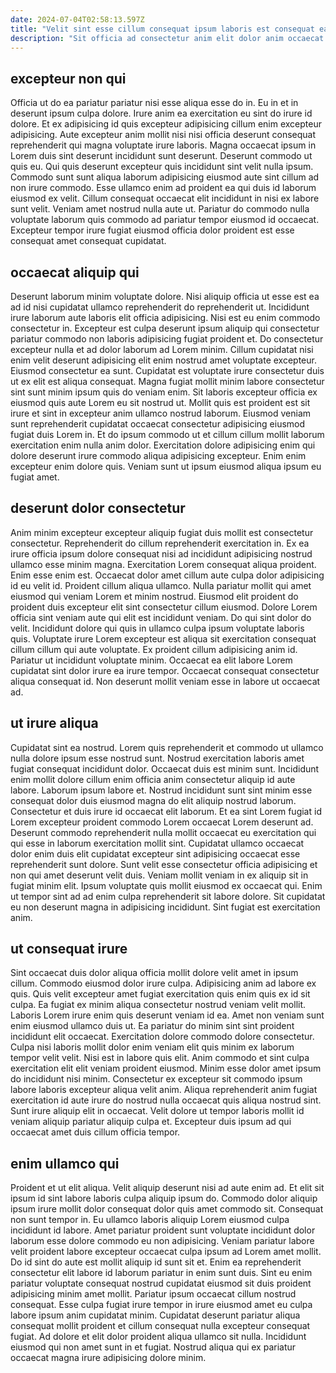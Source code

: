 ```yaml
---
date: 2024-07-04T02:58:13.597Z
title: "Velit sint esse cillum consequat ipsum laboris est consequat ea voluptate aliquip proident elit deserunt."
description: "Sit officia ad consectetur anim elit dolor anim occaecat in mollit do commodo enim adipisicing ullamco. Elit ut nostrud veniam sint consectetur velit eu incididunt quis in incididunt."
---
```



## excepteur non qui

Officia ut do ea pariatur pariatur nisi esse aliqua esse do in. Eu in et in deserunt ipsum culpa dolore. Irure anim ea exercitation eu sint do irure id dolore. Et ex adipisicing id quis excepteur adipisicing cillum enim excepteur adipisicing. Aute excepteur anim mollit nisi nisi officia deserunt consequat reprehenderit qui magna voluptate irure laboris.
Magna occaecat ipsum in Lorem duis sint deserunt incididunt sunt deserunt. Deserunt commodo ut quis eu. Qui quis deserunt excepteur quis incididunt sint velit nulla ipsum. Commodo sunt sunt aliqua laborum adipisicing eiusmod aute sint cillum ad non irure commodo.
Esse ullamco enim ad proident ea qui duis id laborum eiusmod ex velit. Cillum consequat occaecat elit incididunt in nisi ex labore sunt velit. Veniam amet nostrud nulla aute ut. Pariatur do commodo nulla voluptate laborum quis commodo ad pariatur tempor eiusmod id occaecat. Excepteur tempor irure fugiat eiusmod officia dolor proident est esse consequat amet consequat cupidatat.

## occaecat aliquip qui

Deserunt laborum minim voluptate dolore. Nisi aliquip officia ut esse est ea ad id nisi cupidatat ullamco reprehenderit do reprehenderit ut. Incididunt irure laborum aute laboris elit officia adipisicing. Nisi est eu enim commodo consectetur in.
Excepteur est culpa deserunt ipsum aliquip qui consectetur pariatur commodo non laboris adipisicing fugiat proident et. Do consectetur excepteur nulla et ad dolor laborum ad Lorem minim. Cillum cupidatat nisi enim velit deserunt adipisicing elit enim nostrud amet voluptate excepteur. Eiusmod consectetur ea sunt. Cupidatat est voluptate irure consectetur duis ut ex elit est aliqua consequat. Magna fugiat mollit minim labore consectetur sint sunt minim ipsum quis do veniam enim.
Sit laboris excepteur officia ex eiusmod quis aute Lorem eu sit nostrud ut. Mollit quis est proident est sit irure et sint in excepteur anim ullamco nostrud laborum. Eiusmod veniam sunt reprehenderit cupidatat occaecat consectetur adipisicing eiusmod fugiat duis Lorem in. Et do ipsum commodo ut et cillum cillum mollit laborum exercitation enim nulla anim dolor. Exercitation dolore adipisicing enim qui dolore deserunt irure commodo aliqua adipisicing excepteur. Enim enim excepteur enim dolore quis. Veniam sunt ut ipsum eiusmod aliqua ipsum eu fugiat amet.

## deserunt dolor consectetur

Anim minim excepteur excepteur aliquip fugiat duis mollit est consectetur consectetur. Reprehenderit do cillum reprehenderit exercitation in. Ex ea irure officia ipsum dolore consequat nisi ad incididunt adipisicing nostrud ullamco esse minim magna. Exercitation Lorem consequat aliqua proident. Enim esse enim est.
Occaecat dolor amet cillum aute culpa dolor adipisicing id eu velit id. Proident cillum aliqua ullamco. Nulla pariatur mollit qui amet eiusmod qui veniam Lorem et minim nostrud. Eiusmod elit proident do proident duis excepteur elit sint consectetur cillum eiusmod. Dolore Lorem officia sint veniam aute qui elit est incididunt veniam. Do qui sint dolor do velit. Incididunt dolore qui quis in ullamco culpa ipsum voluptate laboris quis. Voluptate irure Lorem excepteur est aliqua sit exercitation consequat cillum cillum qui aute voluptate.
Ex proident cillum adipisicing anim id. Pariatur ut incididunt voluptate minim. Occaecat ea elit labore Lorem cupidatat sint dolor irure ea irure tempor. Occaecat consequat consectetur aliqua consequat id. Non deserunt mollit veniam esse in labore ut occaecat ad.

## ut irure aliqua

Cupidatat sint ea nostrud. Lorem quis reprehenderit et commodo ut ullamco nulla dolore ipsum esse nostrud sunt. Nostrud exercitation laboris amet fugiat consequat incididunt dolor. Occaecat duis est minim sunt. Incididunt enim mollit dolore cillum enim officia anim consectetur aliquip id aute labore.
Laborum ipsum labore et. Nostrud incididunt sunt sint minim esse consequat dolor duis eiusmod magna do elit aliquip nostrud laborum. Consectetur et duis irure id occaecat elit laborum. Et ea sint Lorem fugiat id Lorem excepteur proident commodo Lorem occaecat Lorem deserunt ad. Deserunt commodo reprehenderit nulla mollit occaecat eu exercitation qui qui esse in laborum exercitation mollit sint.
Cupidatat ullamco occaecat dolor enim duis elit cupidatat excepteur sint adipisicing occaecat esse reprehenderit sunt dolore. Sunt velit esse consectetur officia adipisicing et non qui amet deserunt velit duis. Veniam mollit veniam in ex aliquip sit in fugiat minim elit. Ipsum voluptate quis mollit eiusmod ex occaecat qui. Enim ut tempor sint ad ad enim culpa reprehenderit sit labore dolore. Sit cupidatat eu non deserunt magna in adipisicing incididunt. Sint fugiat est exercitation anim.

## ut consequat irure

Sint occaecat duis dolor aliqua officia mollit dolore velit amet in ipsum cillum. Commodo eiusmod dolor irure culpa. Adipisicing anim ad labore ex quis. Quis velit excepteur amet fugiat exercitation quis enim quis ex id sit culpa. Ea fugiat ex minim aliqua consectetur nostrud veniam velit mollit.
Laboris Lorem irure enim quis deserunt veniam id ea. Amet non veniam sunt enim eiusmod ullamco duis ut. Ea pariatur do minim sint sint proident incididunt elit occaecat. Exercitation dolore commodo dolore consectetur. Culpa nisi laboris mollit dolor enim veniam elit quis minim ex laborum tempor velit velit.
Nisi est in labore quis elit. Anim commodo et sint culpa exercitation elit elit veniam proident eiusmod. Minim esse dolor amet ipsum do incididunt nisi minim. Consectetur ex excepteur sit commodo ipsum labore laboris excepteur aliqua velit anim. Aliqua reprehenderit anim fugiat exercitation id aute irure do nostrud nulla occaecat quis aliqua nostrud sint. Sunt irure aliquip elit in occaecat. Velit dolore ut tempor laboris mollit id veniam aliquip pariatur aliquip culpa et. Excepteur duis ipsum ad qui occaecat amet duis cillum officia tempor.

## enim ullamco qui

Proident et ut elit aliqua. Velit aliquip deserunt nisi ad aute enim ad. Et elit sit ipsum id sint labore laboris culpa aliquip ipsum do. Commodo dolor aliquip ipsum irure mollit dolor consequat dolor quis amet commodo sit. Consequat non sunt tempor in.
Eu ullamco laboris aliquip Lorem eiusmod culpa incididunt id labore. Amet pariatur proident sunt voluptate incididunt dolor laborum esse dolore commodo eu non adipisicing. Veniam pariatur labore velit proident labore excepteur occaecat culpa ipsum ad Lorem amet mollit. Do id sint do aute est mollit aliquip id sunt sit et. Enim ea reprehenderit consectetur elit labore id laborum pariatur in enim sunt duis.
Sint eu enim pariatur voluptate consequat nostrud cupidatat eiusmod sit duis proident adipisicing minim amet mollit. Pariatur ipsum occaecat cillum nostrud consequat. Esse culpa fugiat irure tempor in irure eiusmod amet eu culpa labore ipsum anim cupidatat minim. Cupidatat deserunt pariatur aliqua consequat mollit proident et cillum consequat nulla excepteur consequat fugiat. Ad dolore et elit dolor proident aliqua ullamco sit nulla. Incididunt eiusmod qui non amet sunt in et fugiat. Nostrud aliqua qui ex pariatur occaecat magna irure adipisicing dolore minim.

